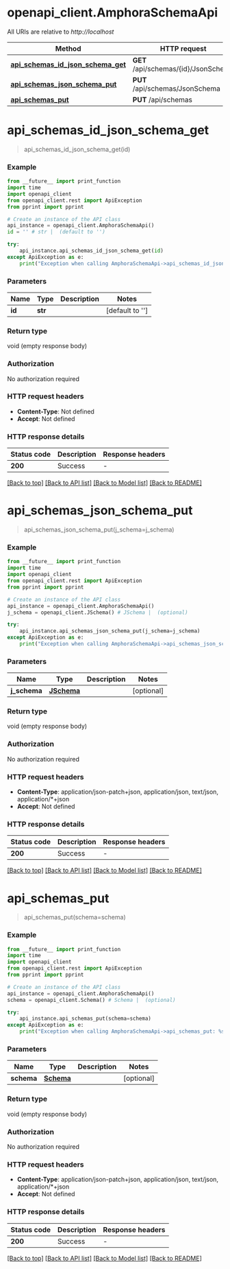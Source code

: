 # openapi_client.AmphoraSchemaApi

All URIs are relative to *http://localhost*

Method | HTTP request | Description
------------- | ------------- | -------------
[**api_schemas_id_json_schema_get**](AmphoraSchemaApi.md#api_schemas_id_json_schema_get) | **GET** /api/schemas/{id}/JsonSchema | 
[**api_schemas_json_schema_put**](AmphoraSchemaApi.md#api_schemas_json_schema_put) | **PUT** /api/schemas/JsonSchema | 
[**api_schemas_put**](AmphoraSchemaApi.md#api_schemas_put) | **PUT** /api/schemas | 


# **api_schemas_id_json_schema_get**
> api_schemas_id_json_schema_get(id)



### Example

```python
from __future__ import print_function
import time
import openapi_client
from openapi_client.rest import ApiException
from pprint import pprint

# Create an instance of the API class
api_instance = openapi_client.AmphoraSchemaApi()
id = '' # str |  (default to '')

try:
    api_instance.api_schemas_id_json_schema_get(id)
except ApiException as e:
    print("Exception when calling AmphoraSchemaApi->api_schemas_id_json_schema_get: %s\n" % e)
```

### Parameters

Name | Type | Description  | Notes
------------- | ------------- | ------------- | -------------
 **id** | **str**|  | [default to &#39;&#39;]

### Return type

void (empty response body)

### Authorization

No authorization required

### HTTP request headers

 - **Content-Type**: Not defined
 - **Accept**: Not defined

### HTTP response details
| Status code | Description | Response headers |
|-------------|-------------|------------------|
**200** | Success |  -  |

[[Back to top]](#) [[Back to API list]](../README.md#documentation-for-api-endpoints) [[Back to Model list]](../README.md#documentation-for-models) [[Back to README]](../README.md)

# **api_schemas_json_schema_put**
> api_schemas_json_schema_put(j_schema=j_schema)



### Example

```python
from __future__ import print_function
import time
import openapi_client
from openapi_client.rest import ApiException
from pprint import pprint

# Create an instance of the API class
api_instance = openapi_client.AmphoraSchemaApi()
j_schema = openapi_client.JSchema() # JSchema |  (optional)

try:
    api_instance.api_schemas_json_schema_put(j_schema=j_schema)
except ApiException as e:
    print("Exception when calling AmphoraSchemaApi->api_schemas_json_schema_put: %s\n" % e)
```

### Parameters

Name | Type | Description  | Notes
------------- | ------------- | ------------- | -------------
 **j_schema** | [**JSchema**](JSchema.md)|  | [optional] 

### Return type

void (empty response body)

### Authorization

No authorization required

### HTTP request headers

 - **Content-Type**: application/json-patch+json, application/json, text/json, application/*+json
 - **Accept**: Not defined

### HTTP response details
| Status code | Description | Response headers |
|-------------|-------------|------------------|
**200** | Success |  -  |

[[Back to top]](#) [[Back to API list]](../README.md#documentation-for-api-endpoints) [[Back to Model list]](../README.md#documentation-for-models) [[Back to README]](../README.md)

# **api_schemas_put**
> api_schemas_put(schema=schema)



### Example

```python
from __future__ import print_function
import time
import openapi_client
from openapi_client.rest import ApiException
from pprint import pprint

# Create an instance of the API class
api_instance = openapi_client.AmphoraSchemaApi()
schema = openapi_client.Schema() # Schema |  (optional)

try:
    api_instance.api_schemas_put(schema=schema)
except ApiException as e:
    print("Exception when calling AmphoraSchemaApi->api_schemas_put: %s\n" % e)
```

### Parameters

Name | Type | Description  | Notes
------------- | ------------- | ------------- | -------------
 **schema** | [**Schema**](Schema.md)|  | [optional] 

### Return type

void (empty response body)

### Authorization

No authorization required

### HTTP request headers

 - **Content-Type**: application/json-patch+json, application/json, text/json, application/*+json
 - **Accept**: Not defined

### HTTP response details
| Status code | Description | Response headers |
|-------------|-------------|------------------|
**200** | Success |  -  |

[[Back to top]](#) [[Back to API list]](../README.md#documentation-for-api-endpoints) [[Back to Model list]](../README.md#documentation-for-models) [[Back to README]](../README.md)

